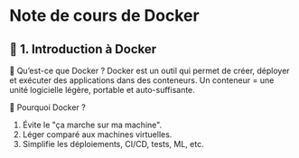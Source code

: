 # Note de cours de Docker

## 🧱 1. Introduction à Docker
🔹 Qu’est-ce que Docker ?
Docker est un outil qui permet de créer, déployer et exécuter des applications dans des conteneurs.
Un conteneur = une unité logicielle légère, portable et auto-suffisante.

🔹 Pourquoi Docker ?
   1. Évite le "ça marche sur ma machine".
   2. Léger comparé aux machines virtuelles.
   3. Simplifie les déploiements, CI/CD, tests, ML, etc.